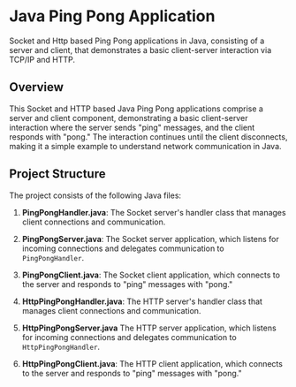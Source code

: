 # Java Ping Pong Application

Socket and Http based Ping Pong applications in Java, 
consisting of a server and client, that demonstrates
a basic client-server interaction via TCP/IP and HTTP.

## Overview

This Socket and HTTP based Java Ping Pong applications comprise a server and client component, demonstrating a basic client-server interaction where the server sends "ping" messages, and the client responds with "pong." The interaction continues until the client disconnects, making it a simple example to understand network communication in Java.

## Project Structure

The project consists of the following Java files:

1. **PingPongHandler.java**: The Socket server's handler class that manages client connections and communication.

2. **PingPongServer.java**: The Socket server application, which listens for incoming connections and delegates communication to `PingPongHandler`.

3. **PingPongClient.java**: The Socket client application, which connects to the server and responds to "ping" messages with "pong."

4. **HttpPingPongHandler.java**: The HTTP server's handler class that manages client connections and communication.

5. **HttpPingPongServer.java** The HTTP server application, which listens for incoming connections and delegates communication to `HttpPingPongHandler`.

6. **HttpPingPongClient.java**: The HTTP client application, which connects to the server and responds to "ping" messages with "pong."